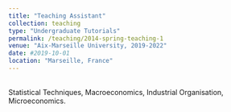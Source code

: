 ```yaml
---
title: "Teaching Assistant"
collection: teaching
type: "Undergraduate Tutorials"
permalink: /teaching/2014-spring-teaching-1
venue: "Aix-Marseille University, 2019-2022"
date: #2019-10-01
location: "Marseille, France"
---
```


<br>Statistical Techniques, Macroeconomics, Industrial Organisation, Microeconomics.</br>


